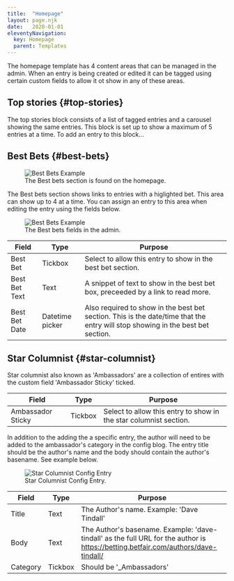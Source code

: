 ```yaml
---
title:  "Homepage"
layout: page.njk
date:   2020-01-01
eleventyNavigation:
  key: Homepage
  parent: Templates
---
```


The homepage template has 4 content areas that can be managed in the admin. When an entry is being created or edited it can be tagged using certain custom fields to allow it ot show in any of these areas.

## Top stories {#top-stories}

The top stories block consists of a list of tagged entries and a carousel showing the same entries. This block is set up to show a maximum of 5 entries at a time. To add an entry to this block...

## Best Bets {#best-bets}

<figure>
  <img src="{{ site.baseurl }}/assets/images/screenshots/best-bets-example.png" alt="Best Bets Example">
  <figcaption>The Best bets section is found on the homepage.</figcaption>
</figure>

The Best bets section shows links to entries with a higlighted bet. This area can show up to 4 at a time. You can assign an entry to this area when editing the entry using the fields below.

<figure>
  <img src="{{ site.baseurl }}/assets/images/screenshots/best-bets-example-admin.png" alt="Best Bets Example">
  <figcaption>The Best bets fields in the admin.</figcaption>
</figure>

| Field                    | Type             | Purpose                                                                                 |
| ------------------------ | ---------------- | --------------------------------------------------------------------------------------- |
| Best Bet                 | Tickbox          | Select to allow this entry to show in the best bet section.                             |
| Best Bet Text            | Text  | A snippet of text to show in the best bet box, preceeded by a link to read more. |
| Best Bet Date            | Datetime picker  | Also required to show in the best bet section. This is the date/time that the entry will stop showing in the best bet section. |

## Star Columnist {#star-columnist}

Star columnist also known as 'Ambassadors' are a collection of entires with the custom field 'Ambassador Sticky' ticked.

| Field                    | Type             | Purpose                                                                                 |
| ------------------------ | ---------------- | --------------------------------------------------------------------------------------- |
| Ambassador Sticky                 | Tickbox          | Select to allow this entry to show in the star columnist section.                             |

In addition to the adding the a specific entry, the author will need to be added to the ambassador's category in the config blog. The entry title should be the author's name and the body should contain the author's basename. See example below.

<figure>
  <img src="{{ site.baseurl }}/assets/images/screenshots/config-ambassadors-entry.png" alt="Star Columnist Config Entry">
  <figcaption>Star Columnist Config Entry.</figcaption>
</figure>

| Field                    | Type             | Purpose                                                                                 |
| ------------------------ | ---------------- | --------------------------------------------------------------------------------------- |
| Title                    | Text             | The Author's name. Example: 'Dave Tindall'                                              |
| Body                     | Text             | The Author's basename. Example: 'dave-tindall' as the full URL for the author is https://betting.betfair.com/authors/dave-tindall/ |
| Category                 | Tickbox          | Should be '_Ambassadors' |
